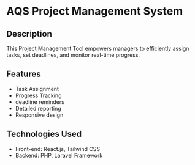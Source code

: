 # AQS Project Management System

## Description

This Project Management Tool empowers managers to efficiently assign tasks, set deadlines, and monitor real-time progress.

## Features

- Task Assignment
- Progress Tracking
- deadline reminders
- Detailed reporting
- Responsive design

## Technologies Used

- Front-end: React.js, Tailwind CSS
- Backend: PHP, Laravel Framework